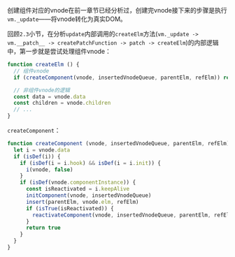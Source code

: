 创建组件对应的vnode在前一章节已经分析过，创建完vnode接下来的步骤是执行`vm._update`——将vnode转化为真实DOM。

回顾`2.3`小节，在分析`update`内部调用的`createElm`方法(`vm._update -> vm.__patch__ -> createPatchFunction -> patch -> createElm`)的内部逻辑中，第一步就是尝试处理组件vnode：
```js
function createElm () {
  // 组件vnode
  if (createComponent(vnode, insertedVnodeQueue, parentElm, refElm)) return

  // 非组件vnode的逻辑
  const data = vnode.data
  const children = vnode.children
  // ...
}
```

`createComponent`：
```js
function createComponent (vnode, insertedVnodeQueue, parentElm, refElm) {
  let i = vnode.data
  if (isDef(i)) {
    if (isDef(i = i.hook) && isDef(i = i.init)) {
      i(vnode, false)
    }
    if (isDef(vnode.componentInstance)) {
      const isReactivated = i.keepAlive
      initComponent(vnode, insertedVnodeQueue)
      insert(parentElm, vnode.elm, refElm)
      if (isTrue(isReactivated)) {
        reactivateComponent(vnode, insertedVnodeQueue, parentElm, refElm)
      }
      return true
    }
  }
}
```